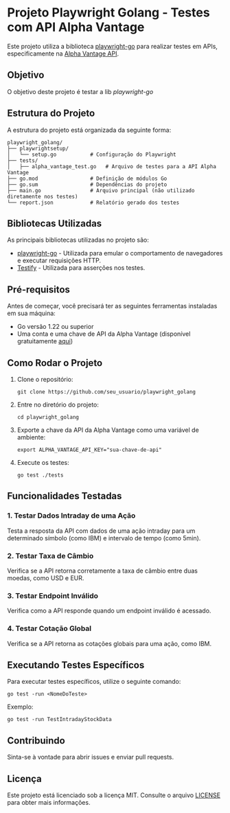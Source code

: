 
# Projeto Playwright Golang - Testes com API Alpha Vantage

Este projeto utiliza a biblioteca [playwright-go](https://github.com/playwright-community/playwright-go) para realizar testes em APIs, especificamente na [Alpha Vantage API](https://www.alphavantage.co/documentation/).

## Objetivo

O objetivo deste projeto é testar a lib *playwright-go*

## Estrutura do Projeto

A estrutura do projeto está organizada da seguinte forma:

```
playwright_golang/
├── playwrightsetup/
│   └── setup.go           # Configuração do Playwright
├── tests/
│   ├── alpha_vantage_test.go   # Arquivo de testes para a API Alpha Vantage
├── go.mod                 # Definição de módulos Go
├── go.sum                 # Dependências do projeto
├── main.go                # Arquivo principal (não utilizado diretamente nos testes)
└── report.json            # Relatório gerado dos testes
```

## Bibliotecas Utilizadas

As principais bibliotecas utilizadas no projeto são:

- [playwright-go](https://github.com/playwright-community/playwright-go) - Utilizada para emular o comportamento de navegadores e executar requisições HTTP.
- [Testify](https://github.com/stretchr/testify) - Utilizada para asserções nos testes.

## Pré-requisitos

Antes de começar, você precisará ter as seguintes ferramentas instaladas em sua máquina:

- Go versão 1.22 ou superior
- Uma conta e uma chave de API da Alpha Vantage (disponível gratuitamente [aqui](https://www.alphavantage.co/support/#api-key))

## Como Rodar o Projeto

1. Clone o repositório:
   ```
   git clone https://github.com/seu_usuario/playwright_golang
   ```

2. Entre no diretório do projeto:
   ```
   cd playwright_golang
   ```

3. Exporte a chave da API da Alpha Vantage como uma variável de ambiente:
   ```
   export ALPHA_VANTAGE_API_KEY="sua-chave-de-api"
   ```

4. Execute os testes:
   ```
   go test ./tests
   ```

## Funcionalidades Testadas

### 1. Testar Dados Intraday de uma Ação
Testa a resposta da API com dados de uma ação intraday para um determinado símbolo (como IBM) e intervalo de tempo (como 5min).

### 2. Testar Taxa de Câmbio
Verifica se a API retorna corretamente a taxa de câmbio entre duas moedas, como USD e EUR.

### 3. Testar Endpoint Inválido
Verifica como a API responde quando um endpoint inválido é acessado.

### 4. Testar Cotação Global
Verifica se a API retorna as cotações globais para uma ação, como IBM.

## Executando Testes Específicos

Para executar testes específicos, utilize o seguinte comando:
```
go test -run <NomeDoTeste>
```

Exemplo:
```
go test -run TestIntradayStockData
```

## Contribuindo

Sinta-se à vontade para abrir issues e enviar pull requests.

## Licença

Este projeto está licenciado sob a licença MIT. Consulte o arquivo [LICENSE](LICENSE) para obter mais informações.
